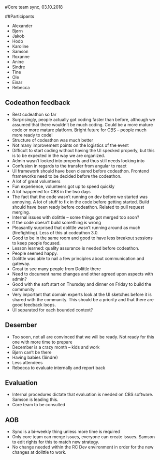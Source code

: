 #Core team sync, 03.10.2018  
   
##Participants  
* Alexander  
* Bjørn   
* Jakob  
* Hodo  
* Karoline
* Samson
* Roxanne
* Anine
* Sindre
* Tine
* Ole
* Einar
* Rebecca

 ## Codeathon feedback
-	Best codeathon so far
-	Surprisingly, people actually got coding faster than before, although we assumed that there wouldn’t be much coding. Could be a more mature code or more mature platform. Bright future for CBS – people much more ready to code!
-	Structure of codeathon was much better
-	Not many improvement points on the logistics of the event
-	Difficult to start coding without having the UI specked properly, but this is to be expected in the way we are organized. 
-	Admin wasn’t looked into properly and thus still needs looking into
-	Confusion in regards to the transfer from angular to react
-	UI framework should have been cleared before codeathon. Frontend frameworks need to be decided before the codeathon. 
-	A lot of great volunteers
-	Fun experience, volunteers got up to speed quickly
-	A lot happened for CBS in the two days
-	The fact that the code wasn’t running on dev before we started was annoying. A lot of stuff to fix in the code before getting started. Build should have been ready before codeathon. Related to pull request merging. 
-	Internal issues with dolittle – some things got merged too soon?
-	If the code doesn’t build something is wrong
-	Pleasantly surprised that dolittle wasn’t running around as much (firefighting). Less of this at codeathon 3.0. 
-	Good to be in the same room and good to have less breakout sessions to keep people focused.
-	Lesson learned: quality assurance is needed before codeathon. 
-	People seemed happy.
-	Dolittle was able to nail a few principles about communication and gateway.
-	Great to see many people from Dolittle there
-	Need to document name changes and other agreed upon aspects with admin?
-	Good with the soft start on Thursday and dinner on Friday to build the community
-	Very important that domain experts look at the UI sketches before it is shared with the community. This should be a priority and that there are good feedback loops.
- UI separated for each bounded context?

 ## Desember
-	Too soon, not all are convinced that we will be ready. Not ready for this one with more time to prepare
-	December is a crazy month – kids and work
-	Bjørn can’t be there
-	Having babies (Sindre)
-	Less attendees
- Rebecca to evaluate internally and report back

 ## Evaluation
-	Internal procedures dictate that evaluation is needed on CBS software. Samson is leading this.
-	Core team to be consulted

 ## AOB
-	Sync is a bi-weekly thing unless more time is required
-	Only core team can merge issues, everyone can create issues. Samson to edit rights for this to match new strategy.
-	No change needed within the RC Dev environment in order for the new changes at dolittle to work. 
